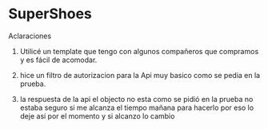 # SuperShoes

Aclaraciones

1. Utilicé un template que tengo con algunos compañeros que compramos y es fácil de acomodar. 

2. hice un filtro de autorizacion para la Api muy basico como se pedia en la prueba.

3. la respuesta de la api el objecto no esta como se pidió en la prueba no estaba seguro si me alcanza el tiempo mañana para hacerlo por 
eso lo deje así por el momento y si alcanzo lo cambio 
